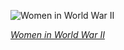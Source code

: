 
![Women in World War II](https://upload.wikimedia.org/wikipedia/commons/thumb/2/23/Hrh_Princess_Elizabeth_in_the_Auxiliary_Territorial_Service%2C_April_1945_TR2832.jpg/750px-Hrh_Princess_Elizabeth_in_the_Auxiliary_Territorial_Service%2C_April_1945_TR2832.jpg)

*[Women in World War II](https://wikipedia.org/wiki/File:Hrh_Princess_Elizabeth_in_the_Auxiliary_Territorial_Service,_April_1945_TR2832.jpg)*
